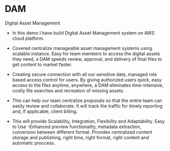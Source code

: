 # DAM
Digital Asset Management

- In this demo I have build Digital Asset Management system on AWS cloud platform.

- Covered centralize manageable asset management systems using scalable instance. Easy for team members to access the digital assets they need, a DAM speeds review, approval, and delivery of final files to get content to market faster.

- Creating secure connection with all our sensitive data, managed role based access control for users. By giving authorized users quick, easy access to the files     anytime, anywhere, a DAM eliminates time-intensive, costly file searches and recreation of missing assets.

- This can help our team centralize proposals so that the entire team can easily review and collaborate. It will track the traffic for timely reporting and, if applicable, client billing.

- This will provide Scalability, Integration, Flexibility and Adaptability. Easy to Use -Enhanced preview functionality, metadata extraction, conversion between different format. Provides centralized content storage and publishing, right time, right format, right content and automatic proccess.
